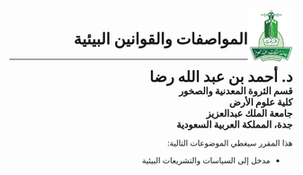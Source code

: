 <img src="images/KAU_logo.png" alt="KAU_LOGO" width="80" height="102" align="right">

<h1 dir="rtl" align="right">المواصفات والقوانين البيئية</h1>

--------

<div dir="rtl" align="right" style="font-size:1.2em; font-weight:bold;">
<p dir="rtl" align="right" style="font-size:1.6em; font-weight:bold; margin:0;">
د. أحمد بن عبد الله رضا
</p>
قسم الثروة المعدنية والصخور<br>
كلية علوم الأرض<br>
جامعة الملك عبدالعزيز<br>
جدة، المملكة العربية السعودية
</div>




<p dir="rtl" align="right">هذا المقرر سيغطي الموضوعات التالية:</p>

<ul dir="rtl">
<li>مدخل إلى السياسات والتشريعات البيئية</li>
</ul>
